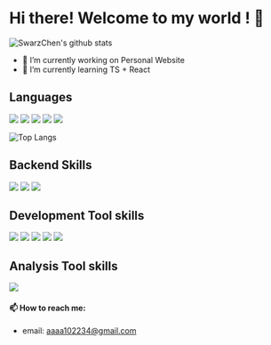 # Hi there! Welcome to my world ! 👋

![SwarzChen's github stats](https://github-readme-stats.vercel.app/api?username=SwarzChen&count_private=true&theme=dracula)

- 🔭 I’m currently working on Personal Website
- 🌱 I’m currently learning TS + React

## Languages

![](https://img.shields.io/badge/-Typescript-3178C6?logo=typescript&logoColor=white)
![](https://img.shields.io/badge/-Golang-00ADD8?logo=go&logoColor=white)
![](https://img.shields.io/badge/-Java-007396?logo=java&logoColor=white)
![](https://img.shields.io/badge/-Python-3776AB?logo=python&logoColor=white)
![](https://img.shields.io/badge/-HTML-E34F26?logo=html5&logoColor=white)

![Top Langs](https://github-readme-stats.vercel.app/api/top-langs/?username=SwarzChen&&exclude_repo=1st-PyCrawlerMarathon&hide=html,css,python,c++&langs_count=5)

## Backend Skills

![](https://img.shields.io/badge/-Gin-00ADD8?link=https://github.com/gin-gonic/gin)
![](https://img.shields.io/badge/-Django-092E20?logo=django&logoColor=white)
![](https://img.shields.io/badge/-Mongo%20DB-47A248?logo=mongodb&logoColor=white)


## Development Tool skills

![](https://img.shields.io/badge/-Git-F05032?logo=git&logoColor=white)
![](https://img.shields.io/badge/-Github-181717?logo=github&logoColor=white)
![](https://img.shields.io/badge/-Jira-0052CC?logo=jira&logoColor=white)
![](https://img.shields.io/badge/-Jira%20Software-0052CC?logo=jira%20software&logoColor=white)
![](https://img.shields.io/badge/-Intellij%20Idea-000000?logo=intellij%20idea&logoColor=white)

## Analysis Tool skills
![](https://img.shields.io/badge/-Sentry-362D59?logo=sentry&logoColor=white)


#### 📫 How to reach me:

- email: aaaa102234@gmail.com

